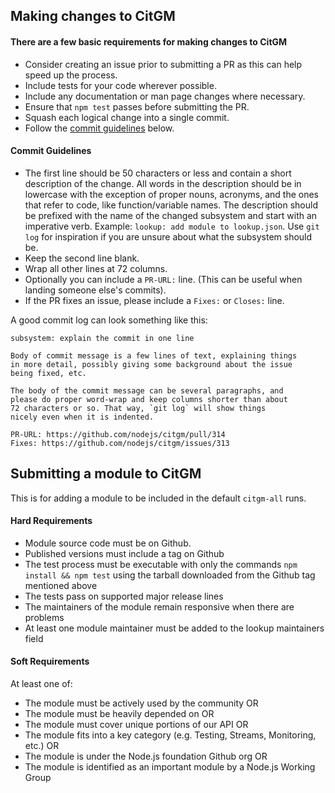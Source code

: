 ## Making changes to CitGM
#### There are a few basic requirements for making changes to CitGM

* Consider creating an issue prior to submitting a PR as this can help speed up
the process.
* Include tests for your code wherever possible.
* Include any documentation or man page changes where necessary.
* Ensure that `npm test` passes before submitting the PR.
* Squash each logical change into a single commit.
* Follow the [commit guidelines](#commit-guidelines) below.


#### Commit Guidelines

* The first line should be 50 characters or less and contain a short description
of the change. All words in the description should be in lowercase with the
exception of proper nouns, acronyms, and the ones that refer to code, like
function/variable names. The description should be prefixed with the name of
the changed subsystem and start with an imperative verb.
Example: `lookup: add module to lookup.json`. Use `git log` for inspiration if
you are unsure about what the subsystem should be.
* Keep the second line blank.
* Wrap all other lines at 72 columns.
* Optionally you can include a `PR-URL:` line. (This can be useful when landing
someone else's commits).
* If the PR fixes an issue, please include a `Fixes:` or `Closes:` line.

A good commit log can look something like this:

```
subsystem: explain the commit in one line

Body of commit message is a few lines of text, explaining things
in more detail, possibly giving some background about the issue
being fixed, etc.

The body of the commit message can be several paragraphs, and
please do proper word-wrap and keep columns shorter than about
72 characters or so. That way, `git log` will show things
nicely even when it is indented.

PR-URL: https://github.com/nodejs/citgm/pull/314
Fixes: https://github.com/nodejs/citgm/issues/313
```

## Submitting a module to CitGM

This is for adding a module to be included in the default `citgm-all` runs.

#### Hard Requirements

* Module source code must be on Github.
* Published versions must include a tag on Github
* The test process must be executable with only the commands
`npm install && npm test` using the tarball downloaded from the Github tag
mentioned above
* The tests pass on supported major release lines
* The maintainers of the module remain responsive when there are problems
* At least one module maintainer must be added to the lookup maintainers field

#### Soft Requirements

At least one of:
* The module must be actively used by the community
OR
* The module must be heavily depended on
OR
* The module must cover unique portions of our API
OR
* The module fits into a key category (e.g. Testing, Streams, Monitoring, etc.)
OR
* The module is under the Node.js foundation Github org
OR
* The module is identified as an important module by a Node.js Working Group

